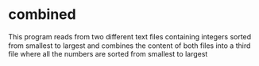 # combined
This program reads from two different text ﬁles containing integers sorted from smallest to largest and combines the content of both files into a third file where all the numbers are sorted from smallest to largest
